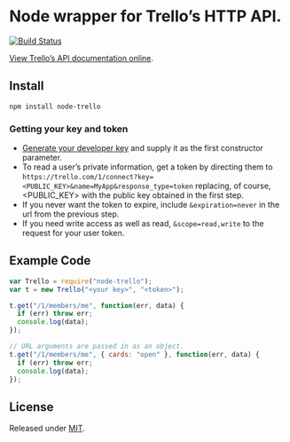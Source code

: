 # Node wrapper for Trello’s HTTP API.
[![Build Status](https://travis-ci.org/adunkman/node-trello.png?branch=master)](https://travis-ci.org/adunkman/node-trello)

[View Trello’s API documentation online][apidocs].

[apidocs]: https://trello.com/docs/
[trellotrello]: https://trello.com/board/trello-public-api/4ed7e27fe6abb2517a21383d

## Install
```
npm install node-trello
```

### Getting your key and token
* [Generate your developer key][devkey] and supply it as the first constructor parameter.
* To read a user’s private information, get a token by directing them to `https://trello.com/1/connect?key=<PUBLIC_KEY>&name=MyApp&response_type=token` replacing, of course, &lt;PUBLIC_KEY&gt; with the public key obtained in the first step.
* If you never want the token to expire, include `&expiration=never` in the url from the previous step.
* If you need write access as well as read, `&scope=read,write` to the request for your user token.

[devkey]: https://trello.com/1/appKey/generate

## Example Code
```javascript
var Trello = require("node-trello");
var t = new Trello("<your key>", "<token>");

t.get("/1/members/me", function(err, data) {
  if (err) throw err;
  console.log(data);
});

// URL arguments are passed in as an object.
t.get("/1/members/me", { cards: "open" }, function(err, data) {
  if (err) throw err;
  console.log(data);
});
```

## License

Released under [MIT](https://github.com/adunkman/node-trello/blob/master/LICENSE.md).
